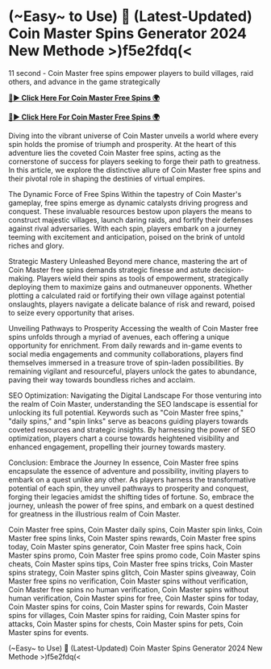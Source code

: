# (~Easy~ to Use) 🔄 (Latest-Updated) Coin Master Spins Generator 2024 New Methode >)f5e2fdq(<

11 second - Coin Master free spins empower players to build villages, raid others, and advance in the game strategically


[**🔴► Click Here For Coin Master Free Spins 🌍**](https://lejooam.github.io/Coin)

[**🔴► Click Here For Coin Master Free Spins 🌍**](https://lejooam.github.io/Coin)
 

Diving into the vibrant universe of Coin Master unveils a world where every spin holds the promise of triumph and prosperity. At the heart of this adventure lies the coveted Coin Master free spins, acting as the cornerstone of success for players seeking to forge their path to greatness. In this article, we explore the distinctive allure of Coin Master free spins and their pivotal role in shaping the destinies of virtual empires.

The Dynamic Force of Free Spins
Within the tapestry of Coin Master's gameplay, free spins emerge as dynamic catalysts driving progress and conquest. These invaluable resources bestow upon players the means to construct majestic villages, launch daring raids, and fortify their defenses against rival adversaries. With each spin, players embark on a journey teeming with excitement and anticipation, poised on the brink of untold riches and glory.

Strategic Mastery Unleashed
Beyond mere chance, mastering the art of Coin Master free spins demands strategic finesse and astute decision-making. Players wield their spins as tools of empowerment, strategically deploying them to maximize gains and outmaneuver opponents. Whether plotting a calculated raid or fortifying their own village against potential onslaughts, players navigate a delicate balance of risk and reward, poised to seize every opportunity that arises.

Unveiling Pathways to Prosperity
Accessing the wealth of Coin Master free spins unfolds through a myriad of avenues, each offering a unique opportunity for enrichment. From daily rewards and in-game events to social media engagements and community collaborations, players find themselves immersed in a treasure trove of spin-laden possibilities. By remaining vigilant and resourceful, players unlock the gates to abundance, paving their way towards boundless riches and acclaim.

SEO Optimization: Navigating the Digital Landscape
For those venturing into the realm of Coin Master, understanding the SEO landscape is essential for unlocking its full potential. Keywords such as "Coin Master free spins," "daily spins," and "spin links" serve as beacons guiding players towards coveted resources and strategic insights. By harnessing the power of SEO optimization, players chart a course towards heightened visibility and enhanced engagement, propelling their journey towards mastery.

Conclusion: Embrace the Journey
In essence, Coin Master free spins encapsulate the essence of adventure and possibility, inviting players to embark on a quest unlike any other. As players harness the transformative potential of each spin, they unveil pathways to prosperity and conquest, forging their legacies amidst the shifting tides of fortune. So, embrace the journey, unleash the power of free spins, and embark on a quest destined for greatness in the illustrious realm of Coin Master.

Coin Master free spins, Coin Master daily spins, Coin Master spin links, Coin Master free spins links, Coin Master spins rewards, Coin Master free spins today, Coin Master spins generator, Coin Master free spins hack, Coin Master spins promo, Coin Master free spins promo code, Coin Master spins cheats, Coin Master spins tips, Coin Master free spins tricks, Coin Master spins strategy, Coin Master spins glitch, Coin Master spins giveaway, Coin Master free spins no verification, Coin Master spins without verification, Coin Master free spins no human verification, Coin Master spins without human verification, Coin Master spins for free, Coin Master spins for today, Coin Master spins for coins, Coin Master spins for rewards, Coin Master spins for villages, Coin Master spins for raiding, Coin Master spins for attacks, Coin Master spins for chests, Coin Master spins for pets, Coin Master spins for events.

(~Easy~ to Use) 🔄 (Latest-Updated) Coin Master Spins Generator 2024 New Methode >)f5e2fdq(<

